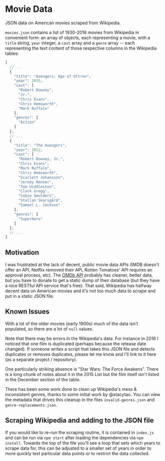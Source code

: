 # Movie Data

JSON data on American movies scraped from Wikipedia.

`movies.json` contains a list of 1930-2018 movies from Wikipedia in convenient form: an array of objects, each representing a movie, with a `title` string, `year` integer, a `cast` array and a `genre` array -- each representing the text content of those respective columns in the Wikipedia tables:

```javascript
[
  // ...
  {
    "title": "Avengers: Age of Ultron",
    "year": 2015,
    "cast": [
      "Robert Downey",
      "Jr.",
      "Chris Evans",
      "Chris Hemsworth",
      "Mark Ruffalo"
    ],
    "genres": [
      "Action"
    ]
  },
  // ...
  {
    "title": "The Avengers",
    "year": 2012,
    "cast": [
      "Robert Downey, Jr.",
      "Chris Evans",
      "Mark Ruffalo",
      "Chris Hemsworth",
      "Scarlett Johansson",
      "Jeremy Renner",
      "Tom Hiddleston",
      "Clark Gregg",
      "Cobie Smulders",
      "Stellan Skarsgård",
      "Samuel L. Jackson"
    ],
    "genres": [
      "Superhero"
    ]
  },
  // ...
]
```

## Motivation

I was frustrated at the lack of decent, public movie data APIs (IMDB doesn't offer an API, Netflix removed their API, Rotten Tomatoes' API requires an approval process, etc). The [OMDb API](http://www.omdbapi.com/) probably has cleaner, better data, but you have to donate to get a static dump of their database (but they have a nice RESTful API service that's free). That said, Wikipedia has halfway decent data on American movies and it's not too much data to scrape and put in a static JSON file.

## Known Issues

With a lot of the older movies (early 1900s) much of the data isn't populated, so there are a lot of `null` values.

Note that there may be errors in the Wikipedia's data. For instance in 2016 I noticed that one film is duplicated (perhaps because the release date changed). If someone writes a script that takes this JSON file and detects duplicates or removes duplicates, please let me know and I'll link to it here (as a separate project / repository).

One particularly striking absence is "Star Wars: The Force Awakens". There is a long chunk of notes about it in the 2015 List but the film itself isn't listed in the December section of the table.

There has been some work done to clean up Wikipedia's mess & inconsistent genres, thanks to some initial work by @stacytao. You can view the metadata that drives this cleanup in the files `invalid-genres.json` and `genre-replacements.json`.

## Scraping Wikipedia and adding to the JSON file

If you would like to re-run the scraping routine, it is contained in `index.js` and can be run via `npm start` after loading the dependencies via `npm install`. Towards the top of the file you'll see a loop that sets which years to scrape data for, this can be adjusted to a smaller set of years in order to more quickly test particular data points or to restrict the data collected.
